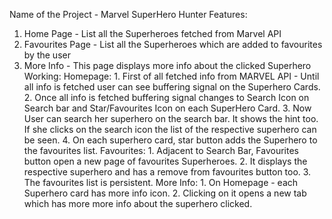 Name of the Project - Marvel SuperHero Hunter
Features:
  1. Home Page - List all the Superheroes fetched from Marvel API
  2. Favourites Page - List all the Superheroes which are added to favourites by the user
  3. More Info - This page displays more info about the clicked Superhero
Working:
  Homepage:
    1. First of all fetched info from MARVEL API - Until all info is fetched user can see buffering signal on the Superhero Cards.
    2. Once all info is fetched buffering signal changes to Search Icon on Search bar and Star/Favourites Icon on each SuperHero Card.
    3. Now User can search her superhero on the search bar. It shows the hint too. If she clicks on the search icon the list of the respective superhero can be seen.
    4. On each superhero card, star button adds the Superhero to the favourites list.
  Favourites:
    1. Adjacent to Search Bar, Favourites button open a new page of favourites Superheroes.
    2. It displays the respective superhero and has a remove from favourites button too.
    3. The favourites list is persistent.
  More Info:
    1. On Homepage - each Superhero card has more info icon.
    2. Clicking on it opens a new tab which has more more info about the superhero clicked.
     
